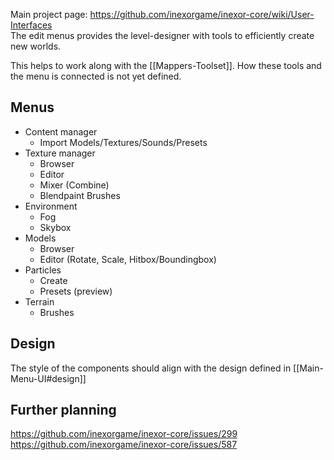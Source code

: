 Main project page: https://github.com/inexorgame/inexor-core/wiki/User-Interfaces  
The edit menus provides the level-designer with tools to efficiently create new worlds.

This helps to work along with the [[Mappers-Toolset]]. How these tools and the menu is connected is not yet defined.

## Menus

* Content manager
    * Import Models/Textures/Sounds/Presets
* Texture manager
    * Browser
    * Editor
    * Mixer (Combine)
    * Blendpaint Brushes
* Environment
    * Fog
    * Skybox
* Models
    * Browser
    * Editor (Rotate, Scale, Hitbox/Boundingbox)
* Particles
    * Create
    * Presets (preview)
* Terrain
    * Brushes


## Design

The style of the components should align with the design defined in [[Main-Menu-UI#design]]


## Further planning

https://github.com/inexorgame/inexor-core/issues/299  
https://github.com/inexorgame/inexor-core/issues/587  
